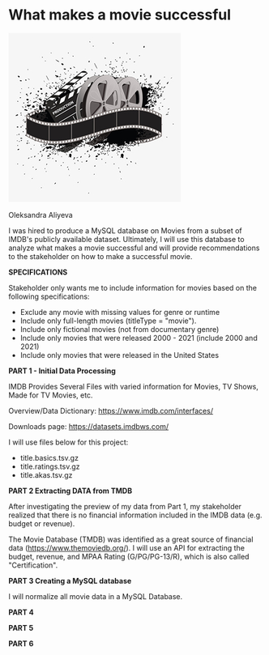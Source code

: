 # What makes a movie successful

![](Images/Movie-video-editing-logo-design.png.jpeg)

Oleksandra Aliyeva

I was hired to produce a MySQL database on Movies from a subset of IMDB's publicly available dataset. Ultimately, I will use this database to analyze what makes a movie successful and will provide recommendations to the stakeholder on how to make a successful movie.
 
**SPECIFICATIONS**

Stakeholder only wants me to include information for movies based on the following specifications:

* Exclude any movie with missing values for genre or runtime
* Include only full-length movies (titleType = "movie").
* Include only fictional movies (not from documentary genre)
* Include only movies that were released 2000 - 2021 (include 2000 and 2021)
* Include only movies that were released in the United States

**PART 1 - Initial Data Processing**

IMDB Provides Several Files with varied information for Movies, TV Shows, Made for TV Movies, etc.

 Overview/Data Dictionary: https://www.imdb.com/interfaces/
 
 Downloads page: https://datasets.imdbws.com/

I will use files below for this project:
* title.basics.tsv.gz
* title.ratings.tsv.gz
* title.akas.tsv.gz

**PART 2 Extracting DATA from TMDB**

After investigating the preview of my data from Part 1, my stakeholder realized that there is no financial information included in the IMDB data (e.g. budget or revenue).

The Movie Database (TMDB) was identified as a great source of financial data (https://www.themoviedb.org/). I will use an API for extracting the budget, revenue, and MPAA Rating (G/PG/PG-13/R), which is also called "Certification".

**PART 3 Creating a MySQL database**

I will normalize all movie data in a MySQL Database.

**PART 4**

**PART 5**

**PART 6**
